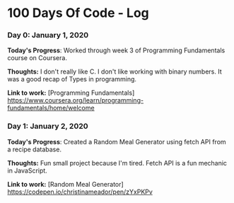 # 100 Days Of Code - Log

### Day 0: January 1, 2020

**Today's Progress**: Worked through week 3 of Programming Fundamentals course on Coursera.

**Thoughts:** I don't really like C. I don't like working with binary numbers. It was a good recap of Types in programming.

**Link to work:** [Programming Fundamentals] https://www.coursera.org/learn/programming-fundamentals/home/welcome

### Day 1: January 2, 2020

**Today's Progress**: Created a Random Meal Generator using fetch API from a recipe database.

**Thoughts:** Fun small project because I'm tired. Fetch API is a fun mechanic in JavaScript.

**Link to work:** [Random Meal Generator] https://codepen.io/christinameador/pen/zYxPKPv


